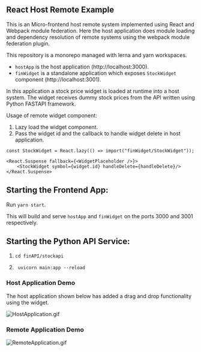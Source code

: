 ## React Host Remote Example

This is an Micro-frontend host remote system implemented using React and Webpack module federation. Here the host application does module loading and dependency resolution of remote systems using the webpack module federation plugin.

This repository is a monorepo managed with lerna and yarn workspaces.

- `hostApp` is the host application (http://localhost:3000).
- `finWidget` is a standalone application which exposes `StockWidget` component (http://localhost:3001).

In this application a stock price widget is loaded at runtime into a host system. The widget receives dummy stock prices from the API written using Python FASTAPI framework.

Usage of remote widget component:
1. Lazy load the widget component.
2. Pass the widget id and the callback to handle widget delete in host application.

```
const StockWidget = React.lazy(() => import("finWidget/StockWidget"));

<React.Suspense fallback={<WidgetPlaceholder />}>
    <StockWidget symbol={widget.id} handleDelete={handleDelete}/>
</React.Suspense>
```

## Starting the Frontend App:

Run `yarn start`.

This will build and serve `hostApp` and `finWidget` on the ports 3000 and 3001 respectively.

## Starting the Python API Service:

1. `cd finAPI/stockapi`

2. ` uvicorn main:app --reload`

### Host Application Demo

The host application shown below has added a drag and drop functionality using the widget.

![HostApplication.gif](https://github.com/madhavms/react-host-remote/blob/main/img/HostApplication.gif)

### Remote Application Demo

![RemoteApplication.gif](https://github.com/madhavms/react-host-remote/blob/main/img/RemoteApplication.gif)
